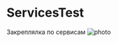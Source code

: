 # ServicesTest
Закреплялка по сервисам
![photo](https://user-images.githubusercontent.com/70865564/211224617-6f08a86e-3c63-4e4b-9388-9f7518b0b9a4.jpg)

